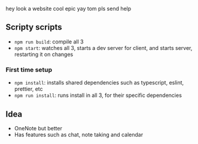hey look a website
cool epic yay
tom pls send help

## Scripty scripts

- `npm run build`: compile all 3
- `npm start`: watches all 3, starts a dev server for client, and starts server, restarting it on changes

### First time setup

- `npm install`: installs shared dependencies such as typescript, eslint, prettier, etc
- `npm run install`: runs install in all 3, for their specific dependencies

## Idea

- OneNote but better
- Has features such as chat, note taking and calendar
